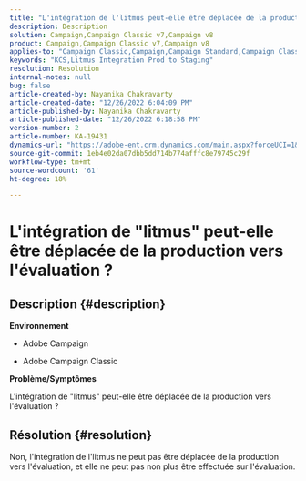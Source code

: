 ```yaml
---
title: "L'intégration de l'litmus peut-elle être déplacée de la production vers l'évaluation ?"
description: Description
solution: Campaign,Campaign Classic v7,Campaign v8
product: Campaign,Campaign Classic v7,Campaign v8
applies-to: "Campaign Classic,Campaign,Campaign Standard,Campaign Classic v7,Campaign v8"
keywords: "KCS,Litmus Integration Prod to Staging"
resolution: Resolution
internal-notes: null
bug: false
article-created-by: Nayanika Chakravarty
article-created-date: "12/26/2022 6:04:09 PM"
article-published-by: Nayanika Chakravarty
article-published-date: "12/26/2022 6:18:58 PM"
version-number: 2
article-number: KA-19431
dynamics-url: "https://adobe-ent.crm.dynamics.com/main.aspx?forceUCI=1&pagetype=entityrecord&etn=knowledgearticle&id=5cfaefac-4785-ed11-81ac-6045bd006b4b"
source-git-commit: 1eb4e02da07dbb5dd714b774afffc8e79745c29f
workflow-type: tm+mt
source-wordcount: '61'
ht-degree: 18%

---
```


# L&#39;intégration de &quot;litmus&quot; peut-elle être déplacée de la production vers l&#39;évaluation ?

## Description {#description}


<b>Environnement</b>

- Adobe Campaign

- Adobe Campaign Classic

<b>Problème/Symptômes</b>

L&#39;intégration de &quot;litmus&quot; peut-elle être déplacée de la production vers l&#39;évaluation ?


## Résolution {#resolution}


Non, l&#39;intégration de l&#39;litmus ne peut pas être déplacée de la production vers l&#39;évaluation, et elle ne peut pas non plus être effectuée sur l&#39;évaluation.
